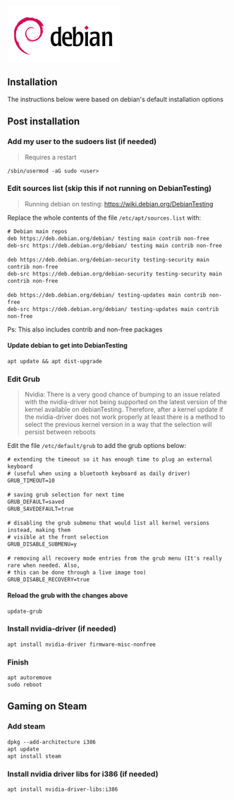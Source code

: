 <img src="data/debianLogo.png" width="256"/>

## Installation
The instructions below were based on debian's default installation options


## Post installation
### Add my user to the sudoers list (if needed)
> Requires a restart
```
/sbin/usermod -aG sudo <user>
```

### Edit sources list (skip this if not running on DebianTesting)
> Running debian on testing: https://wiki.debian.org/DebianTesting

Replace the whole contents of the file `/etc/apt/sources.list` with:
```
# Debian main repos
deb https://deb.debian.org/debian/ testing main contrib non-free
deb-src https://deb.debian.org/debian/ testing main contrib non-free

deb https://deb.debian.org/debian-security testing-security main contrib non-free
deb-src https://deb.debian.org/debian-security testing-security main contrib non-free

deb https://deb.debian.org/debian/ testing-updates main contrib non-free
deb-src https://deb.debian.org/debian/ testing-updates main contrib non-free
```
Ps: This also includes contrib and non-free packages

#### Update debian to get into DebianTesting
```
apt update && apt dist-upgrade
```

### Edit Grub
> Nvidia: There is a very good chance of bumping to an issue related with the nvidia-driver not being supported on the latest version of the kernel available on debianTesting. Therefore, after a kernel update if the nvidia-driver does not work properly at least there is a method to select the previous kernel version in a way that the selection will persist between reboots


Edit the file `/etc/default/grub` to add the grub options below:
```
# extending the timeout so it has enough time to plug an external keyboard
# (useful when using a bluetooth keyboard as daily driver)
GRUB_TIMEOUT=10

# saving grub selection for next time
GRUB_DEFAULT=saved
GRUB_SAVEDEFAULT=true

# disabling the grub submenu that would list all kernel versions instead, making them 
# visible at the front selection
GRUB_DISABLE_SUBMENU=y

# removing all recovery mode entries from the grub menu (It's really rare when needed. Also,  
# this can be done through a live image too)
GRUB_DISABLE_RECOVERY=true
```

#### Reload the grub with the changes above
```
update-grub
```

### Install nvidia-driver (if needed)
```
apt install nvidia-driver firmware-misc-nonfree
```

### Finish
```
apt autoremove
sudo reboot
```

## Gaming on Steam
### Add steam
```
dpkg --add-architecture i386
apt update
apt install steam
```

### Install nvidia driver libs for i386 (if needed)
```
apt install nvidia-driver-libs:i386
```
